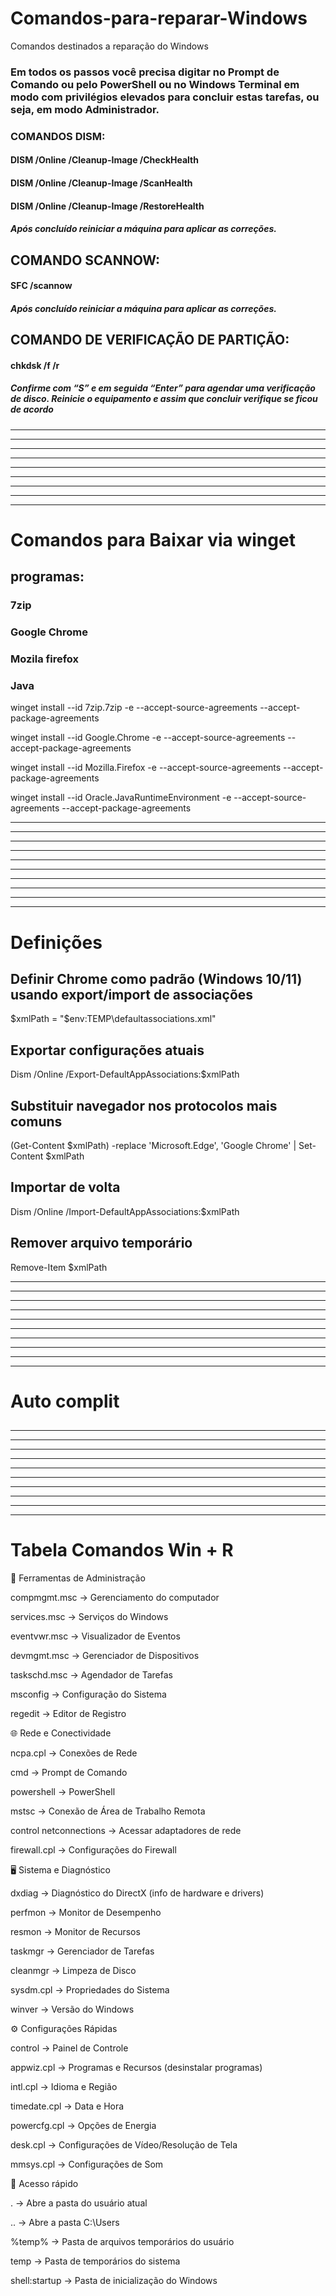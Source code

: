# Comandos-para-reparar-Windows
Comandos destinados a reparação do Windows 


 ### Em todos os passos você precisa digitar no Prompt de Comando ou pelo PowerShell ou no Windows Terminal em modo com privilégios elevados para concluir estas tarefas, ou seja, em modo Administrador.

 ### COMANDOS DISM:

 #### DISM /Online /Cleanup-Image /CheckHealth 

 #### DISM /Online /Cleanup-Image /ScanHealth

 #### DISM /Online /Cleanup-Image /RestoreHealth

 ##### Após concluído reiniciar a máquina para aplicar as correções.

 ## COMANDO SCANNOW:

 #### SFC /scannow

 ##### Após concluído reiniciar a máquina para aplicar as correções.

 ## COMANDO DE VERIFICAÇÃO DE PARTIÇÃO:

 #### chkdsk /f /r

##### Confirme com “S” e em seguida “Enter” para agendar uma verificação de disco. Reinicie o equipamento e assim que concluir verifique se ficou de acordo
----------------------------------------------------------------------------------------------------------------------------------------
----------------------------------------------------------------------------------------------------------------------------------------
----------------------------------------------------------------------------------------------------------------------------------------
----------------------------------------------------------------------------------------------------------------------------------------
----------------------------------------------------------------------------------------------------------------------------------------
----------------------------------------------------------------------------------------------------------------------------------------
----------------------------------------------------------------------------------------------------------------------------------------
----------------------------------------------------------------------------------------------------------------------------------------
----------------------------------------------------------------------------------------------------------------------------------------
# Comandos para Baixar via winget 

## programas:
### 7zip
### Google Chrome
### Mozila firefox
### Java 

winget install --id 7zip.7zip -e --accept-source-agreements --accept-package-agreements

winget install --id Google.Chrome -e --accept-source-agreements --accept-package-agreements

winget install --id Mozilla.Firefox -e --accept-source-agreements --accept-package-agreements

winget install --id Oracle.JavaRuntimeEnvironment -e --accept-source-agreements --accept-package-agreements



----------------------------------------------------------------------------------------------------------------------------------------
----------------------------------------------------------------------------------------------------------------------------------------
----------------------------------------------------------------------------------------------------------------------------------------
----------------------------------------------------------------------------------------------------------------------------------------
----------------------------------------------------------------------------------------------------------------------------------------
----------------------------------------------------------------------------------------------------------------------------------------
----------------------------------------------------------------------------------------------------------------------------------------
----------------------------------------------------------------------------------------------------------------------------------------
----------------------------------------------------------------------------------------------------------------------------------------
----------------------------------------------------------------------------------------------------------------------------------------

# Definições 

## Definir Chrome como padrão (Windows 10/11) usando export/import de associações
$xmlPath = "$env:TEMP\defaultassociations.xml"

## Exportar configurações atuais
Dism /Online /Export-DefaultAppAssociations:$xmlPath

## Substituir navegador nos protocolos mais comuns
(Get-Content $xmlPath) -replace 'Microsoft\.Edge', 'Google Chrome' | Set-Content $xmlPath

## Importar de volta
Dism /Online /Import-DefaultAppAssociations:$xmlPath

## Remover arquivo temporário
Remove-Item $xmlPath

----------------------------------------------------------------------------------------------------------------------------------------
----------------------------------------------------------------------------------------------------------------------------------------
----------------------------------------------------------------------------------------------------------------------------------------
----------------------------------------------------------------------------------------------------------------------------------------
----------------------------------------------------------------------------------------------------------------------------------------
----------------------------------------------------------------------------------------------------------------------------------------
----------------------------------------------------------------------------------------------------------------------------------------
----------------------------------------------------------------------------------------------------------------------------------------
----------------------------------------------------------------------------------------------------------------------------------------
----------------------------------------------------------------------------------------------------------------------------------------

# Auto complit 

## 
----------------------------------------------------------------------------------------------------------------------------------------
----------------------------------------------------------------------------------------------------------------------------------------
----------------------------------------------------------------------------------------------------------------------------------------
----------------------------------------------------------------------------------------------------------------------------------------
----------------------------------------------------------------------------------------------------------------------------------------
----------------------------------------------------------------------------------------------------------------------------------------
----------------------------------------------------------------------------------------------------------------------------------------
----------------------------------------------------------------------------------------------------------------------------------------
----------------------------------------------------------------------------------------------------------------------------------------
----------------------------------------------------------------------------------------------------------------------------------------
# Tabela Comandos Win + R

🔧 Ferramentas de Administração

compmgmt.msc → Gerenciamento do computador

services.msc → Serviços do Windows

eventvwr.msc → Visualizador de Eventos

devmgmt.msc → Gerenciador de Dispositivos

taskschd.msc → Agendador de Tarefas

msconfig → Configuração do Sistema

regedit → Editor de Registro

🌐 Rede e Conectividade

ncpa.cpl → Conexões de Rede

cmd → Prompt de Comando

powershell → PowerShell

mstsc → Conexão de Área de Trabalho Remota

control netconnections → Acessar adaptadores de rede

firewall.cpl → Configurações do Firewall

🖥️ Sistema e Diagnóstico

dxdiag → Diagnóstico do DirectX (info de hardware e drivers)

perfmon → Monitor de Desempenho

resmon → Monitor de Recursos

taskmgr → Gerenciador de Tarefas

cleanmgr → Limpeza de Disco

sysdm.cpl → Propriedades do Sistema

winver → Versão do Windows

⚙️ Configurações Rápidas

control → Painel de Controle

appwiz.cpl → Programas e Recursos (desinstalar programas)

intl.cpl → Idioma e Região

timedate.cpl → Data e Hora

powercfg.cpl → Opções de Energia

desk.cpl → Configurações de Vídeo/Resolução de Tela

mmsys.cpl → Configurações de Som

📂 Acesso rápido

. → Abre a pasta do usuário atual

.. → Abre a pasta C:\Users

%temp% → Pasta de arquivos temporários do usuário

temp → Pasta de temporários do sistema

shell:startup → Pasta de inicialização do Windows


## 

